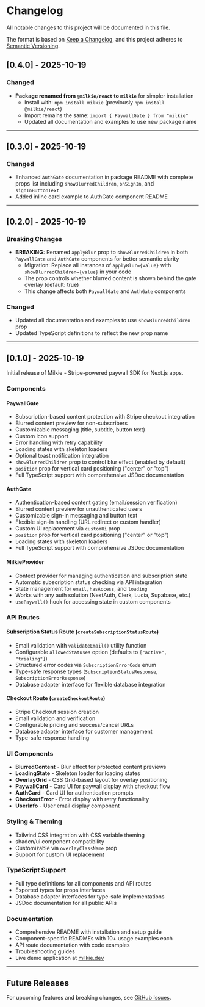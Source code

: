 # Changelog

All notable changes to this project will be documented in this file.

The format is based on [Keep a Changelog](https://keepachangelog.com/en/1.0.0/),
and this project adheres to [Semantic Versioning](https://semver.org/spec/v2.0.0.html).

## [0.4.0] - 2025-10-19

### Changed

- **Package renamed from `@milkie/react` to `milkie`** for simpler installation
  - Install with: `npm install milkie` (previously `npm install @milkie/react`)
  - Import remains the same: `import { PaywallGate } from "milkie"`
  - Updated all documentation and examples to use new package name

---

## [0.3.0] - 2025-10-19

### Changed

- Enhanced `AuthGate` documentation in package README with complete props list including `showBlurredChildren`, `onSignIn`, and `signInButtonText`
- Added inline card example to AuthGate component README

---

## [0.2.0] - 2025-10-19

### Breaking Changes

- **BREAKING:** Renamed `applyBlur` prop to `showBlurredChildren` in both `PaywallGate` and `AuthGate` components for better semantic clarity
  - Migration: Replace all instances of `applyBlur={value}` with `showBlurredChildren={value}` in your code
  - The prop controls whether blurred content is shown behind the gate overlay (default: true)
  - This change affects both `PaywallGate` and `AuthGate` components

### Changed

- Updated all documentation and examples to use `showBlurredChildren` prop
- Updated TypeScript definitions to reflect the new prop name

---

## [0.1.0] - 2025-10-19

Initial release of Milkie - Stripe-powered paywall SDK for Next.js apps.

### Components

#### PaywallGate

- Subscription-based content protection with Stripe checkout integration
- Blurred content preview for non-subscribers
- Customizable messaging (title, subtitle, button text)
- Custom icon support
- Error handling with retry capability
- Loading states with skeleton loaders
- Optional toast notification integration
- `showBlurredChildren` prop to control blur effect (enabled by default)
- `position` prop for vertical card positioning ("center" or "top")
- Full TypeScript support with comprehensive JSDoc documentation

#### AuthGate

- Authentication-based content gating (email/session verification)
- Blurred content preview for unauthenticated users
- Customizable sign-in messaging and button text
- Flexible sign-in handling (URL redirect or custom handler)
- Custom UI replacement via `customUi` prop
- `position` prop for vertical card positioning ("center" or "top")
- Loading states with skeleton loaders
- Full TypeScript support with comprehensive JSDoc documentation

#### MilkieProvider

- Context provider for managing authentication and subscription state
- Automatic subscription status checking via API integration
- State management for `email`, `hasAccess`, and `loading`
- Works with any auth solution (NextAuth, Clerk, Lucia, Supabase, etc.)
- `usePaywall()` hook for accessing state in custom components

### API Routes

#### Subscription Status Route (`createSubscriptionStatusRoute`)

- Email validation with `validateEmail()` utility function
- Configurable `allowedStatuses` option (defaults to `["active", "trialing"]`)
- Structured error codes via `SubscriptionErrorCode` enum
- Type-safe response types (`SubscriptionStatusResponse`, `SubscriptionErrorResponse`)
- Database adapter interface for flexible database integration

#### Checkout Route (`createCheckoutRoute`)

- Stripe Checkout session creation
- Email validation and verification
- Configurable pricing and success/cancel URLs
- Database adapter interface for customer management
- Type-safe response handling

### UI Components

- **BlurredContent** - Blur effect for protected content previews
- **LoadingState** - Skeleton loader for loading states
- **OverlayGrid** - CSS Grid-based layout for overlay positioning
- **PaywallCard** - Card UI for paywall display with checkout flow
- **AuthCard** - Card UI for authentication prompts
- **CheckoutError** - Error display with retry functionality
- **UserInfo** - User email display component

### Styling & Theming

- Tailwind CSS integration with CSS variable theming
- shadcn/ui component compatibility
- Customizable via `overlayClassName` prop
- Support for custom UI replacement

### TypeScript Support

- Full type definitions for all components and API routes
- Exported types for props interfaces
- Database adapter interfaces for type-safe implementations
- JSDoc documentation for all public APIs

### Documentation

- Comprehensive README with installation and setup guide
- Component-specific READMEs with 10+ usage examples each
- API route documentation with code examples
- Troubleshooting guides
- Live demo application at [milkie.dev](https://milkie.dev)

---

## Future Releases

For upcoming features and breaking changes, see [GitHub Issues](https://github.com/akcho/milkie/issues).
